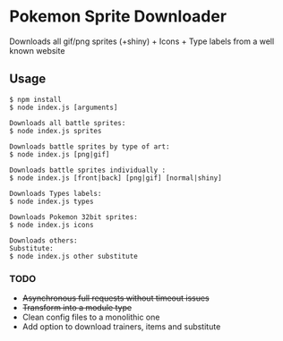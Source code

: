 # Pokemon Sprite Downloader

Downloads all gif/png sprites (+shiny) + Icons + Type labels from a well known website

## Usage

```
$ npm install
$ node index.js [arguments]

Downloads all battle sprites:
$ node index.js sprites  

Downloads battle sprites by type of art:
$ node index.js [png|gif]  

Downloads battle sprites individually :
$ node index.js [front|back] [png|gif] [normal|shiny]  

Downloads Types labels:
$ node index.js types

Downloads Pokemon 32bit sprites:
$ node index.js icons

Downloads others:
Substitute:
$ node index.js other substitute
```

### TODO

- ~~Asynchronous full requests without timeout issues~~
- ~~Transform into a module type~~
- Clean config files to a monolithic one
- Add option to download trainers, items and substitute

